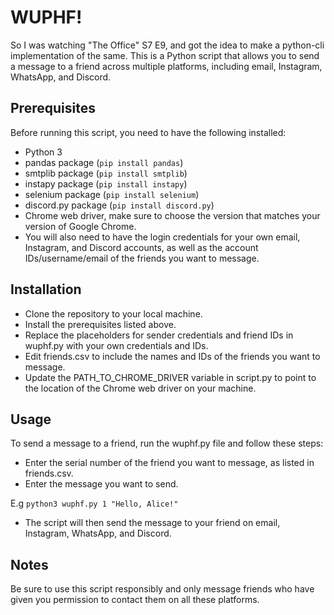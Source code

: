 # WUPHF!
So I was watching "The Office" S7 E9, and got the idea to make a python-cli implementation of the same.
This is a Python script that allows you to send a message to a friend across multiple platforms, including email, Instagram, WhatsApp, and Discord.

## Prerequisites
Before running this script, you need to have the following installed:

- Python 3
- pandas package (```pip install pandas```)
- smtplib package (```pip install smtplib```)
- instapy package (```pip install instapy```)
- selenium package (```pip install selenium```)
- discord.py package (```pip install discord.py```)
- Chrome web driver, make sure to choose the version that matches your version of Google Chrome.
- You will also need to have the login credentials for your own email, Instagram, and Discord accounts, as well as the account IDs/username/email of the friends you want to message.

## Installation
- Clone the repository to your local machine.
- Install the prerequisites listed above.
- Replace the placeholders for sender credentials and friend IDs in wuphf.py with your own credentials and IDs.
- Edit friends.csv to include the names and IDs of the friends you want to message.
- Update the PATH_TO_CHROME_DRIVER variable in script.py to point to the location of the Chrome web driver on your machine.

## Usage
To send a message to a friend, run the wuphf.py file and follow these steps:

- Enter the serial number of the friend you want to message, as listed in friends.csv.
- Enter the message you want to send.

E.g ```python3 wuphf.py 1 "Hello, Alice!"```

- The script will then send the message to your friend on email, Instagram, WhatsApp, and Discord.

## Notes

Be sure to use this script responsibly and only message friends who have given you permission to contact them on all these platforms.
